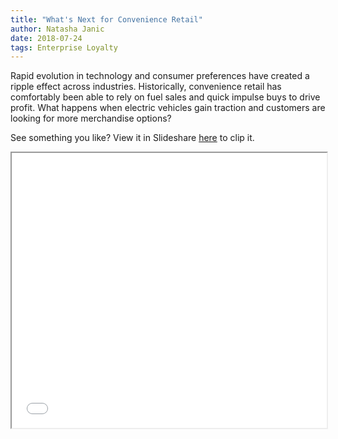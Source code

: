 ```yaml
---
title: "What's Next for Convenience Retail"
author: Natasha Janic
date: 2018-07-24
tags: Enterprise Loyalty
---
```


Rapid evolution in technology and consumer preferences have created a ripple effect across industries. Historically, convenience retail has comfortably been able to rely on fuel sales and quick impulse buys to drive profit. What happens when electric vehicles gain traction and customers are looking for more merchandise options?

See something you like? View it in Slideshare [here](https://www.slideshare.net/HatchLoyalty/whats-next-for-convenience-retail-106195281) to clip it.

<iframe src="/assets/files/whats-next-for-convenience-retail.pdf" width="100%" height="440px"></iframe>
